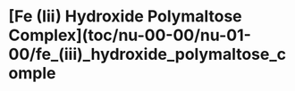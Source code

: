 # \[Fe \(Iii\) Hydroxide Polymaltose Complex\]\(toc/nu-00-00/nu-01-00/fe\_\(iii\)\_hydroxide\_polymaltose\_comple

